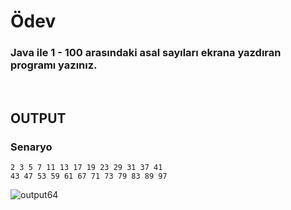 # Ödev
### Java ile 1 - 100 arasındaki asal sayıları ekrana yazdıran programı yazınız.

<br>

## **OUTPUT**
### Senaryo
```
2 3 5 7 11 13 17 19 23 29 31 37 41
43 47 53 59 61 67 71 73 79 83 89 97 
```
![output64](https://user-images.githubusercontent.com/74976052/132403630-cd94ba62-9e5b-4270-8a5d-b61049681779.png)
